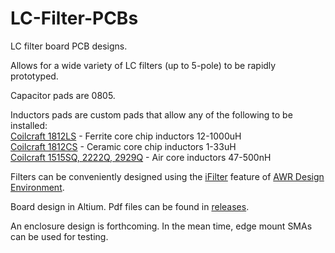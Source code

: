 # LC-Filter-PCBs
LC filter board PCB designs.

Allows for a wide variety of LC filters (up to 5-pole) to be rapidly prototyped.  

Capacitor pads are 0805.  

Inductors pads are custom pads that allow any of the following to be installed:  
[Coilcraft 1812LS](https://www.coilcraft.com/1812ls.cfm) - Ferrite core chip inductors 12-1000uH  
[Coilcraft 1812CS](https://www.coilcraft.com/1812cs.cfm) - Ceramic core chip inductors 1-33uH  
[Coilcraft 1515SQ, 2222Q, 2929Q](https://www.coilcraft.com/1515sq.cfm) - Air core inductors 47-500nH  

Filters can be conveniently designed using the [iFilter](https://www.awr.com/software/options/ifilter) feature of [AWR Design Environment](https://www.awr.com/software/products/awr-design-environment).

Board design in Altium.  Pdf files can be found in [releases](https://github.com/OregonIons/LC-Filter-PCBs/releases).



An enclosure design is forthcoming.  In the mean time, edge mount SMAs can be used for testing.
